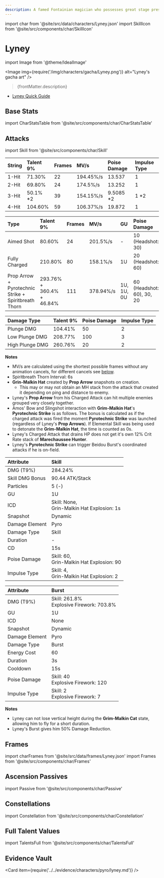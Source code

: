 ```yaml
---
description: A famed Fontainian magician who possesses great stage presence as well as gift of the gab. Audiences are enthralled by his exquisite skills, and they hang on to his every clever word.
---
```


import char from '@site/src/data/characters/Lyney.json'
import SkillIcon from '@site/src/components/char/SkillIcon'

# Lyney

import Image from '@theme/IdealImage'

<Image img={require('/img/characters/gacha/Lyney.png')} alt="Lyney's gacha art" />
<blockquote>{frontMatter.description}</blockquote>

<!---
## Resources

* [Lyney Mains Discord]()

* [Full Lyney Written Guide]()-->
* [Lyney Quick Guide](https://keqingmains.com/q/lyney-quickguide/)
<!--* [# Minute Video Guide to Lyney]()
-->

## Base Stats

import CharStatsTable from '@site/src/components/char/CharStatsTable'

<CharStatsTable char={char} />

## Attacks

import Skill from '@site/src/components/char/Skill'

<Tabs queryString="ability">
<TabItem value='na' label='Normal Attacks'>
<SkillIcon char={char} skill='na' />
<div class='talent-columns'>
<Skill char={char} skill='na' sectionFilter='Normal Attack' />


| String | Talent 9% | Frames | MV/s      | Poise Damage | Impulse Type |
| :----- | :-------- | :----- | :-------- | :----------- | :----------- |
| 1-Hit  |   71.30%  |   22   | 194.45%/s |   13.537     |    1         |
| 2-Hit  |   69.80%  |   24   | 174.5%/s  |   13.252     |    1         |
| 3-Hit  |  50.1% *2 |   39   | 154.15%/s |   9.5085 *2  |    1 *2      |
| 4-Hit  |  104.60%  |   59   | 106.37%/s |   19.872     |    1         |
 

</div>
<div class='talent-columns'>
<Skill char={char} skill='na' sectionFilter='Charged Attack' />

| Type                                                  | Talent 9%                 | Frames | MV/s      | GU         | Poise Damage        | Impulse Type      |
| :---------------------------------------------------- | :------------------------ | :----- | :-------- | :--------- | :------------------ | :---------------- |
| Aimed Shot                                            |  80.60%                   |   24   | 201.5%/s  | -          | 10 \(Headshot: 30\)         | 2 \(Headshot: 5\)       |
| Fully Charged                                         | 210.80%                   |   80   | 158.1%/s  | 1U         | 20 \(Headshot: 60\)         | 2 \(Headshot: 5\)       |
| Prop Arrow + Pyrotechnic Strike +  Spiritbreath Thorn | 293.76% + 360.4% + 46.84% |  111   | 378.94%/s | 1U, 1U, 0U | 60 \(Headshot: 60\), 30, 20 | 2 \(Headshot: 5\), 2, 2 | 
 

</div>
<div class='talent-columns'>
<Skill char={char} skill='na' sectionFilter='Plunging Attack' />

| Damage Type     | Talent 9% | Poise Damage | Impulse Type |
| :-------------- | :-------- | :----------- | :----------- |
| Plunge DMG      |  104.41%  |     50       |     2        |
| Low Plunge DMG  |  208.77%  |    100       |     3        |
| High Plunge DMG |  260.76%  |     20       |     2        |


</div>

**Notes**

* MV/s are calculated using the shortest possible frames without any animation cancels, for different cancels see [below](#frames).
* Spiritbreath Thorn Interval: 6s
* **Grin-Malkin Hat** created by **Prop Arrow** snapshots on creation.
  * This may or may not obtain an MH stack from the attack that created it depending on ping and distance to enemy.
* Lyney's **Prop Arrow** from his Charged Attack can hit multiple enemies grouped very closely together.
* Amos' Bow and Slingshot interaction with **Grim-Malkin Hat**'s **Pyrotechnic Strike** is as follows. The bonus is calculated as if the charged attack was fired the moment **Pyrotechnic Strike** was launched (regardless of Lyney's **Prop Arrows**). If Elemental Skill was being used to detonate the **Grim-Malkin Hat**, the time is counted as 0s. 
* Lyney's Charged Attack that drains HP does not get it's own 12% Crit Rate stack of **Marechaussee Hunter**.
* Lyney's **Pyrotechnic Strike** can trigger Beidou Burst's coordinated attacks if he is on-field. 

</TabItem>

<TabItem value='e' label='Skill'>
<SkillIcon char={char} skill='e' />
<div class='talent-columns'>
<Skill char={char} skill='e' />


| Attribute      | Skill                                             | 
| :------------- | :------------------------------------------------ | 
| DMG \(T9%\)    |  284.24%                                          |           
| Skill DMG Bonus| 90.44 ATK/Stack                                   |
| Particles      |  5 \(-\)                                          |           
| GU             |  1U                                               |           
| ICD            | Skill: None, <br /> Grin-Malkin Hat Explosion: 1s |           
| Snapshot       |  Dynamic                                          |           
| Damage Element |  Pyro                                             |           
| Damage Type    |  Skill                                            |          
| Duration       |  -                                                |           
| CD             |  15s                                              |           
| Poise Damage   |  Skill: 60, <br />Grin-Malkin Hat Explosion: 90   |           
| Impulse Type   |  Skill: 4, <br />Grin-Malkin Hat Explosion: 2     |           


</div>

</TabItem>

<TabItem value='q' label='Burst'>
<SkillIcon char={char} skill='q' />
<div class='talent-columns'>
<Skill char={char} skill='q'/>


| Attribute         | Burst                                           | 
| :---------------- | :---------------------------------------------- | 
| DMG \(T9%\)       | Skill: 261.8% <br /> Explosive Firework: 703.8% |                    
| GU                | 1U                                              |                    
| ICD               | None                                            |                    
| Snapshot          | Dynamic                                         |                    
| Damage Element    | Pyro                                            |                    
| Damage Type       | Burst                                           |                    
| Energy Cost       | 60                                              |                    
| Duration          | 3s                                              |                    
| Cooldown          | 15s                                             |                    
| Poise Damage      | Skill: 40 <br /> Explosive Firework: 120        |                    
| Impulse Type      | Skill: 2 <br /> Explosive Firework: 7           |                    


</div>

**Notes**

* Lyney can not lose vertical height during the **Grim-Malkin Cat** state, allowing him to fly for a short duration.
* Lyney's Burst gives him 50% Damage Reduction.

</TabItem>
</Tabs>


## Frames

import charFrames from '@site/src/data/frames/Lyney.json'
import Frames from '@site/src/components/char/Frames'

<Frames data={charFrames} />


## Ascension Passives

import Passive from '@site/src/components/char/Passive'

<Tabs queryString="passive">
<TabItem value='passive' label='Passive'>
<Passive char={char} passive={2} />
</TabItem>

<TabItem value='a1' label='Ascension 1'>
<Passive char={char} passive={0} />
</TabItem>

<TabItem value="a4" label="Ascension 4">
<Passive char={char} passive={1} />
</TabItem>
</Tabs>

## Constellations

import Constellation from '@site/src/components/char/Constellation'

<Tabs queryString="constellation">
<TabItem value='c1' label='C1'>
<Constellation char={char} constellation={1} />
</TabItem>

<TabItem value='c2' label='C2'>
<Constellation char={char} constellation={2} />
</TabItem>

<TabItem value='c3' label='C3'>
<Constellation char={char} constellation={3} />
</TabItem>

<TabItem value='c4' label='C4'>
<Constellation char={char} constellation={4} />
</TabItem>

<TabItem value='c5' label='C5'>
<Constellation char={char} constellation={5} />
</TabItem>

<TabItem value='c6' label='C6'>
<Constellation char={char} constellation={6} />
</TabItem>
</Tabs>

## Full Talent Values

import TalentsFull from '@site/src/components/char/TalentsFull'

<TalentsFull char={char}/>

## Evidence Vault

<Card item={require('../../evidence/characters/pyro/lyney.md')} />
